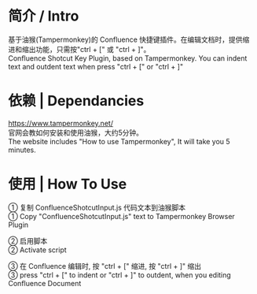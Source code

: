 # 简介 / Intro
基于油猴(Tampermonkey)的 Confluence 快捷键插件。在编辑文档时，提供缩进和缩出功能，只需按"ctrl + \[" 或 "ctrl + \]"。  
Confluence Shotcut Key Plugin, based on Tampermonkey. You can indent text and outdent text when press "ctrl + \[" or "ctrl + \]"  

# 依赖 | Dependancies
https://www.tampermonkey.net/  
官网会教如何安装和使用油猴，大约5分钟。  
The website includes "How to use Tampermonkey", It will take you 5 minutes.

# 使用 | How To Use
① 复制 ConfluenceShotcutInput.js 代码文本到油猴脚本  
① Copy "ConfluenceShotcutInput.js" text to Tampermonkey Browser Plugin  

② 启用脚本  
② Activate script  
 
③ 在 Confluence 编辑时, 按 "ctrl + \[" 缩进, 按 "ctrl + \]" 缩出  
③ press "ctrl + \[" to indent or "ctrl + \]" to outdent, when you editing Confluence Document  
